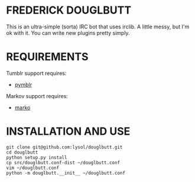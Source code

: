 FREDERICK DOUGLBUTT
===================

This is an ultra-simple (sorta) IRC bot that uses irclib. A little messy,
but I'm ok with it. You can write new plugins pretty simply.

REQUIREMENTS
============

Tumblr support requires:

  * [pymblr](http://github.com/lysol/pymblr "pymblr")

Markov support requires:

  * [marko](http://github.com/rupa/marko "marko")

INSTALLATION AND USE
====================
    git clone git@github.com:lysol/douglbutt.git
    cd douglbutt
    python setup.py install
    cp src/douglbutt.conf-dist ~/douglbutt.conf
    vim ~/douglbutt.conf
    python -m douglbutt.__init__ ~/douglbutt.conf
